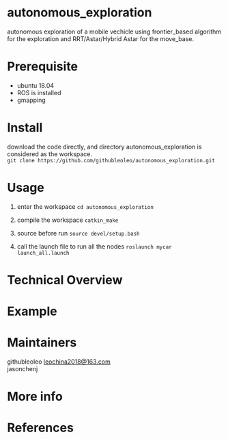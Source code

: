 # autonomous_exploration
autonomous exploration of a mobile vechicle using frontier_based algorithm for the exploration and RRT/Astar/Hybrid Astar for
the move_base.

# Prerequisite
- ubuntu 18.04
- ROS is installed
- gmapping

# Install
download the code directly, and directory autonomous_exploration is considered as the workspace.    
`git clone https://github.com/githubleoleo/autonomous_exploration.git`       

# Usage
1. enter the workspace
`cd autonomous_exploration`    

2. compile the workspace
`catkin_make`     

3. source before run
`source devel/setup.bash`  

4. call the launch file to run all the nodes
`roslaunch mycar launch_all.launch`

# Technical Overview

# Example

    
      
# Maintainers
githubleoleo leochina2018@163.com     
jasonchenj 
# More info

# References

